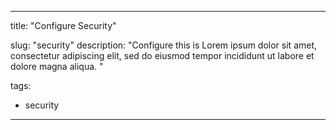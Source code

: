 
---
title: "Configure Security"

slug: "security"
description: "Configure this is Lorem ipsum dolor sit amet, consectetur adipiscing elit, sed do eiusmod tempor incididunt ut labore et dolore magna aliqua. "

tags:
- security



---

